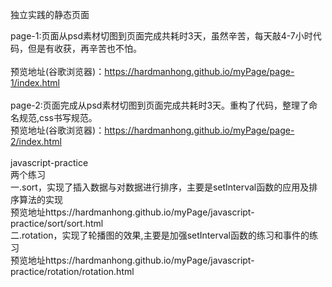 <p3>独立实践的静态页面</p3><div>page-1:页面从psd素材切图到页面完成共耗时3天，虽然辛苦，每天敲4-7小时代码，但是有收获，再辛苦也不怕。</div><div><br></div><div>预览地址(谷歌浏览器)：https://hardmanhong.github.io/myPage/page-1/index.html</div><div><br></div><div>page-2:页面完成从psd素材切图到页面完成共耗时3天。重构了代码，整理了命名规范,css书写规范。</div><div>预览地址(谷歌浏览器)：https://hardmanhong.github.io/myPage/page-2/index.html</div><div><br></div><div>javascript-practice</div><div>两个练习</div><div>一.sort，实现了插入数据与对数据进行排序，主要是setInterval函数的应用及排序算法的实现</div><div>预览地址https://hardmanhong.github.io/myPage/javascript-practice/sort/sort.html</div><div>二.rotation，实现了轮播图的效果,主要是加强setInterval函数的练习和事件的练习</div><div>预览地址https://hardmanhong.github.io/myPage/javascript-practice/rotation/rotation.html</div><div><br></div>
